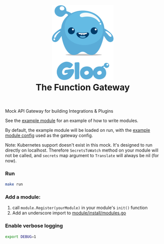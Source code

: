 
<h1 align="center">
    <img src="Gloo-01.png" alt="squash" width="200" height="242">
  <br>
  The Function Gateway
</h1>


<h4 align="center"></h4>
<BR>

Mock API Gateway for building Integrations &amp; Plugins

See the [example module](module/example) for an example of how to write modules.

By default, the example module will be loaded on run, with the [example module config](module/example/example_config.yml) used as the gateway config.

Note: Kubernetes support doesn't exist in this mock. It's designed to run directly on localhost. Therefore `SecretsToWatch` method on your module will not be called, and `secrets` map argument to `Translate` will always be nil (for now).

### Run
```bash
make run
```

### Add a module:

1. call `module.Register(yourModule)` in your module's `init()` function 
2. Add an underscore import to [module/install/modules.go](module/install/modules.go)

### Enable verbose logging
```bash
export DEBUG=1
```
